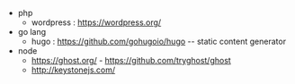 * php
   * wordpress : https://wordpress.org/
* go lang 
   * hugo : https://github.com/gohugoio/hugo -- static content generator
* node 
   * https://ghost.org/   - https://github.com/tryghost/ghost
   * http://keystonejs.com/
